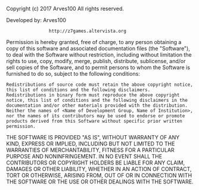 Copyright (c) 2017 Arves100
All rights reserved.

Developed by: 		Arves100

					http://z7games.altervista.org

Permission is hereby granted, free of charge, to any person obtaining a copy of this software and associated documentation files (the "Software"), to deal with the Software without restriction, including without limitation the rights to use, copy, modify, merge, publish, distribute, sublicense, and/or sell copies of the Software, and to permit persons to whom the Software is furnished to do so, subject to the following conditions:

    Redistributions of source code must retain the above copyright notice, this list of conditions and the following disclaimers.
    Redistributions in binary form must reproduce the above copyright notice, this list of conditions and the following disclaimers in the documentation and/or other materials provided with the distribution.
    Neither the names of <Name of Development Group, Name of Institution>, nor the names of its contributors may be used to endorse or promote products derived from this Software without specific prior written permission. 

THE SOFTWARE IS PROVIDED "AS IS", WITHOUT WARRANTY OF ANY KIND, EXPRESS OR IMPLIED, INCLUDING BUT NOT LIMITED TO THE WARRANTIES OF MERCHANTABILITY, FITNESS FOR A PARTICULAR PURPOSE AND NONINFRINGEMENT. IN NO EVENT SHALL THE CONTRIBUTORS OR COPYRIGHT HOLDERS BE LIABLE FOR ANY CLAIM, DAMAGES OR OTHER LIABILITY, WHETHER IN AN ACTION OF CONTRACT, TORT OR OTHERWISE, ARISING FROM, OUT OF OR IN CONNECTION WITH THE SOFTWARE OR THE USE OR OTHER DEALINGS WITH THE SOFTWARE. 